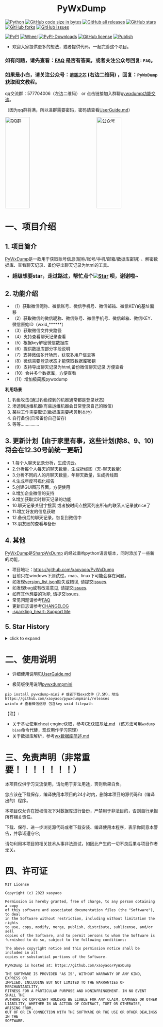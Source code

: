 # <center>PyWxDump</center>

[![Python](https://img.shields.io/badge/Python-3-blue.svg)](https://www.python.org/)
[![GitHub code size in bytes](https://img.shields.io/github/languages/code-size/xaoyaoo/pywxdump)](https://github.com/xaoyaoo/PyWxDump)
[![GitHub all releases](https://img.shields.io/github/downloads/xaoyaoo/pywxdump/total)](https://github.com/xaoyaoo/PyWxDump)
[![GitHub stars](https://img.shields.io/github/stars/xaoyaoo/PyWxDump.svg)](https://github.com/xaoyaoo/PyWxDump)
[![GitHub forks](https://img.shields.io/github/forks/xaoyaoo/PyWxDump.svg)](https://github.com/xaoyaoo/PyWxDump/fork)
[![GitHub issues](https://img.shields.io/github/issues/xaoyaoo/PyWxDump)](https://github.com/xaoyaoo/PyWxDump/issues)

[![PyPI](https://img.shields.io/pypi/v/pywxdump)](https://pypi.org/project/pywxdump/)
[![Wheel](https://img.shields.io/pypi/wheel/pywxdump)](https://pypi.org/project/pywxdump/)
[![PyPI-Downloads](https://img.shields.io/pypi/dm/pywxdump)](https://pypistats.org/packages/pywxdump)
[![GitHub license](https://img.shields.io/pypi/l/pywxdump)](https://github.com/xaoyaoo/PyWxDump/blob/master/LICENSE)
[![Publish](https://github.com/xaoyaoo/PyWxDump/actions/workflows/publish.yml/badge.svg)](https://github.com/xaoyaoo/PyWxDump/actions/workflows/publish.yml)

* 欢迎大家提供更多的想法，或者提供代码，一起完善这个项目。


### 如有问题，请先查看：[FAQ](https://github.com/xaoyaoo/PyWxDump/tree/master/doc/FAQ.md) 是否有答案，或者关注公众号回复: `FAQ`。

### 如果是小白，请关注公众号：`逍遥之芯` (右边二维码) ，回复：`PyWxDump` 获取图文教程。

qq交流群：577704006（左边二维码） or 点击链接加入群聊[pywxdump功能交流](https://s.xaoyo.top/gOLUDl)。 

（因为qq群将满，所以进群需要密码，密码请查看[UserGuide.md](https://github.com/xaoyaoo/PyWxDump/tree/master/doc/UserGuide.md)）

<div>
<a href="https://s.xaoyo.top/gOLUDl">
  <img width="40%" src="https://github.com/xaoyaoo/PyWxDump/blob/master/doc/qq.png" alt="QQ群" title="加入QQ群" height="300"></a>
  <img align="right" width="40%"  src="https://github.com/xaoyaoo/PyWxDump/blob/master/doc/qrcode_gh.jpg" alt="公众号" title="关注公众号" height="300">
</div>

# 一、项目介绍

## 1. 项目简介

[PyWxDump](https://github.com/xaoyaoo/PyWxDump)是一款用于获取账号信息(昵称/账号/手机/邮箱/数据库密钥)
、解密数据库、查看聊天记录、备份导出聊天记录为html的工具。

* <strong><big>
  超级想要star，走过路过，帮忙点个[![Star](https://img.shields.io/github/stars/xaoyaoo/PyWxDump.svg?style=social&label=Star)](https://github.com/xaoyaoo/PyWxDump/)
  呗，谢谢啦~</big></strong>

## 2. 功能介绍

* （1）获取微信昵称、微信账号、微信手机号、微信邮箱、微信KEY的基址偏移
* （2）获取微信的微信昵称、微信账号、微信手机号、微信邮箱、微信KEY、微信原始ID（wxid_******）
* （3）获取微信文件夹路径
* （4）支持查看聊天记录查看
* （5）根据key解密微信数据库
* （6）提供数据库部分字段说明
* （7）支持微信多开场景，获取多用户信息等
* （8）微信需要登录状态才能获取数据库密钥
* （9）支持导出聊天记录为html,备份微信聊天记录,方便查看
* （10）合并多个数据库，方便查看
* （11）增加极简版pywxdump

**利用场景**

1. 钓鱼攻击(通过钓鱼控到的机器通常都是登录状态)
2. 渗透到运维机器(有些运维机器会日常登录自己的微信)
3. 某些工作需要取证(数据库需要拷贝到本地)
4. 自行备份(日常备份自己留存)
5. 等等...............

## 3. 更新计划【由于家里有事，这些计划(除8、9、10)将会在12.30号前统一更新】

* 1.每个人聊天记录分析，生成词云。
* 2.分析每个人每天的聊天数量，生成折线图（天-聊天数量）
* 3.分析不同的人的月聊天数量，年聊天数量，生成折线图
* 4.生成年度可视化报告
* 5.创建GUI图形界面，方便使用
* 8.增加企业微信的支持
* 9.增加获取实时聊天记录的功能
* 10.聊天记录关键字搜索 或者按时间点搜索列出所有的联系人记录就nice了
* 11.增加好友的信息获取
* 12.备份后的聊天记录，恢复到微信中
* 13.朋友圈的查看与备份

## 4. 其他

[PyWxDump](https://github.com/xaoyaoo/PyWxDump)是[SharpWxDump](https://github.com/AdminTest0/SharpWxDump)
的经过重构python语言版本，同时添加了一些新的功能。

* 项目地址：https://github.com/xaoyaoo/PyWxDump
* 目前只在windows下测试过，mac、linux下可能会存在问题。
* 如发现[version_list.json](https://github.com/xaoyaoo/PyWxDump/tree/master/pywxdump/version_list.json)缺失或错误,
  请提交[issues](https://github.com/xaoyaoo/PyWxDump/issues).
* 如发现bug或有改进意见, 请提交[issues](https://github.com/xaoyaoo/PyWxDump/issues).
* 如有其他想要的功能, 请提交[issues](https://github.com/xaoyaoo/PyWxDump/issues).
* 常见问题请参考[FAQ](https://github.com/xaoyaoo/PyWxDump/tree/master/doc/FAQ.md)
* 更新日志请参考[CHANGELOG](https://github.com/xaoyaoo/PyWxDump/tree/master/doc/CHANGELOG.md)
* [:sparkling\_heart: Support Me](https://github.com/xaoyaoo/xaoyaoo/blob/main/donate.md)

## 5. Star History

<details>
<summary>click to expand</summary>

[![Star History Chart](https://api.star-history.com/svg?repos=xaoyaoo/pywxdump&type=Date)](https://star-history.com/#xaoyaoo/pywxdump&Date)

</details>

# 二、使用说明

* 详细使用说明见[UserGuide.md](https://github.com/xaoyaoo/PyWxDump/tree/master/doc/UserGuide.md)

* 极简版使用说明[pywxdumpmini](https://github.com/xaoyaoo/pywxdumpmini)

```shell
pip install pywxdump-mini # 或者下载exe文件（7.5M），地址 https://github.com/xaoyaoo/pywxdumpmini/releases
wxinfo # 查看微信信息 包含key wxid filepath
```

【注】:

* 关于基址使用cheat engine获取，参考[CE获取基址.md](https://github.com/xaoyaoo/PyWxDump/tree/master/doc/CE获取基址.md)
  （该方法可用`wxdump bias`命令代替，现仅用作学习原理）
* 关于数据库解析，参考[wx数据库简述.md](https://github.com/xaoyaoo/PyWxDump/tree/master/doc/wx数据库简述.md)

# 三、免责声明（非常重要！！！！！！！）

本项目仅供学习交流使用，请勿用于非法用途，否则后果自负。

您应该在下载保存，编译使用本项目的24小时内，删除本项目的源代码和（编译出的）程序。

本项目仅允许在授权情况下对数据库进行备份，严禁用于非法目的，否则自行承担所有相关责任。

下载、保存、进一步浏览源代码或者下载安装、编译使用本程序，表示你同意本警告，并承诺遵守它;

请勿利用本项目的相关技术从事非法测试，如因此产生的一切不良后果与项目作者无关。

# 四、许可证

```text
MIT License

Copyright (c) 2023 xaoyaoo

Permission is hereby granted, free of charge, to any person obtaining a copy
of this software and associated documentation files (the "Software"), to deal
in the Software without restriction, including without limitation the rights
to use, copy, modify, merge, publish, distribute, sublicense, and/or sell
copies of the Software, and to permit persons to whom the Software is
furnished to do so, subject to the following conditions:

The above copyright notice and this permission notice shall be included in all
copies or substantial portions of the Software.

PyWxDump is hosted at: https://github.com/xaoyaoo/PyWxDump

THE SOFTWARE IS PROVIDED "AS IS", WITHOUT WARRANTY OF ANY KIND, EXPRESS OR
IMPLIED, INCLUDING BUT NOT LIMITED TO THE WARRANTIES OF MERCHANTABILITY,
FITNESS FOR A PARTICULAR PURPOSE AND NONINFRINGEMENT. IN NO EVENT SHALL THE
AUTHORS OR COPYRIGHT HOLDERS BE LIABLE FOR ANY CLAIM, DAMAGES OR OTHER
LIABILITY, WHETHER IN AN ACTION OF CONTRACT, TORT OR OTHERWISE, ARISING FROM,
OUT OF OR IN CONNECTION WITH THE SOFTWARE OR THE USE OR OTHER DEALINGS IN THE
SOFTWARE.
```

